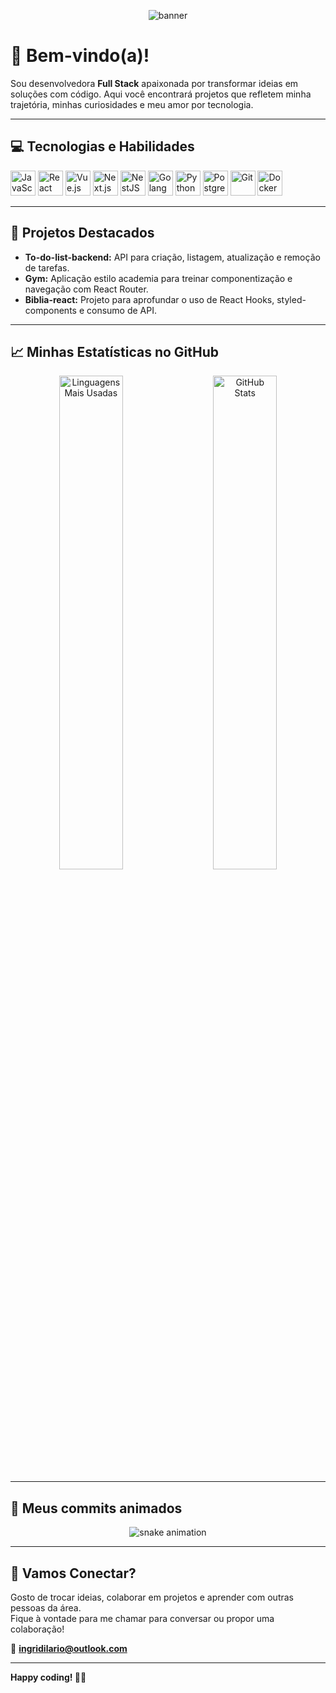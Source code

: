 <!-- Banner -->
<p align="center">
  <img src="https://capsule-render.vercel.app/api?type=waving&color=0:8A2BE2,100:DA70D6&height=200&section=header&text=Olá,%20eu%20sou%20a%20Ingrid!&fontSize=40&fontAlign=center&fontColor=FFFFFF" alt="banner" />
</p>

# 👋 Bem-vindo(a)!

Sou desenvolvedora **Full Stack** apaixonada por transformar ideias em soluções com código. Aqui você encontrará projetos que refletem minha trajetória, minhas curiosidades e meu amor por tecnologia.

---

## 💻 Tecnologias e Habilidades

<p align="left">
  <img src="https://cdn.jsdelivr.net/gh/devicons/devicon/icons/javascript/javascript-original.svg" width="40" alt="JavaScript"/>
  <img src="https://cdn.jsdelivr.net/gh/devicons/devicon/icons/react/react-original.svg" width="40" alt="React"/>
  <img src="https://cdn.jsdelivr.net/gh/devicons/devicon/icons/vuejs/vuejs-original.svg" width="40" alt="Vue.js"/>
  <img src="https://cdn.jsdelivr.net/gh/devicons/devicon/icons/nextjs/nextjs-original.svg" width="40" alt="Next.js"/>
  <img src="https://nestjs.com/img/logo-small.svg" width="40" alt="NestJS"/>
  <img src="https://cdn.jsdelivr.net/gh/devicons/devicon/icons/go/go-original.svg" width="40" alt="Golang"/>
  <img src="https://cdn.jsdelivr.net/gh/devicons/devicon/icons/python/python-original.svg" width="40" alt="Python"/>
  <img src="https://cdn.jsdelivr.net/gh/devicons/devicon/icons/postgresql/postgresql-original.svg" width="40" alt="PostgreSQL"/>
  <img src="https://cdn.jsdelivr.net/gh/devicons/devicon/icons/git/git-original.svg" width="40" alt="Git"/>
  <img src="https://cdn.jsdelivr.net/gh/devicons/devicon/icons/docker/docker-original.svg" width="40" alt="Docker"/>
</p>


---

## 🚀 Projetos Destacados

- **To-do-list-backend:** API para criação, listagem, atualização e remoção de tarefas.  
- **Gym:** Aplicação estilo academia para treinar componentização e navegação com React Router.  
- **Biblia-react:** Projeto para aprofundar o uso de React Hooks, styled-components e consumo de API.

---

## 📈 Minhas Estatísticas no GitHub

<p align="center">
  <img src="https://github-readme-stats.vercel.app/api/top-langs/?username=ingridglatz&layout=compact&theme=tokyonight" width="45%" alt="Linguagens Mais Usadas"/> 
  &nbsp;&nbsp;&nbsp;
  <img src="https://github-readme-stats.vercel.app/api?username=ingridglatz&show_icons=true&theme=tokyonight&count_private=true" width="45%" alt="GitHub Stats"/>
</p>


---

## 🐍 Meus commits animados

<p align="center">
  <img src="https://github.com/ingridglatz/ingridglatz/raw/output/github-contribution-grid-snake.svg" alt="snake animation"/>
</p>

---

## 🤝 Vamos Conectar?

Gosto de trocar ideias, colaborar em projetos e aprender com outras pessoas da área.  
Fique à vontade para me chamar para conversar ou propor uma colaboração!

📧 **ingridilario@outlook.com**

---

**Happy coding! 🚀✨**
